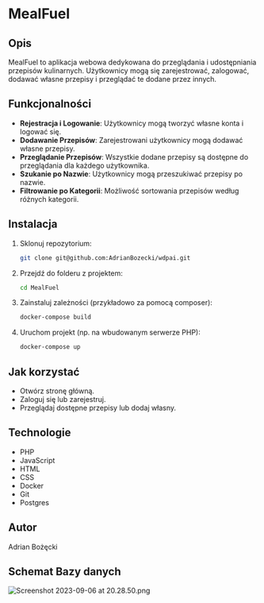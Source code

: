 # MealFuel

## Opis

MealFuel to aplikacja webowa dedykowana do przeglądania i udostępniania przepisów kulinarnych. Użytkownicy mogą się zarejestrować, zalogować, dodawać własne przepisy i przeglądać te dodane przez innych.

## Funkcjonalności

- **Rejestracja i Logowanie**: Użytkownicy mogą tworzyć własne konta i logować się.
- **Dodawanie Przepisów**: Zarejestrowani użytkownicy mogą dodawać własne przepisy.
- **Przeglądanie Przepisów**: Wszystkie dodane przepisy są dostępne do przeglądania dla każdego użytkownika.
- **Szukanie po Nazwie**: Użytkownicy mogą przeszukiwać przepisy po nazwie.
- **Filtrowanie po Kategorii**: Możliwość sortowania przepisów według różnych kategorii.

## Instalacja

1. Sklonuj repozytorium:

    ```bash
    git clone git@github.com:AdrianBozecki/wdpai.git
    ```

2. Przejdź do folderu z projektem:

    ```bash
    cd MealFuel
    ```

3. Zainstaluj zależności (przykładowo za pomocą composer):

    ```bash
    docker-compose build
    ```

4. Uruchom projekt (np. na wbudowanym serwerze PHP):

    ```bash
    docker-compose up
    ```

## Jak korzystać

- Otwórz stronę główną.
- Zaloguj się lub zarejestruj.
- Przeglądaj dostępne przepisy lub dodaj własny.

## Technologie

- PHP
- JavaScript
- HTML
- CSS
- Docker
- Git
- Postgres

## Autor

Adrian Bożęcki

## Schemat Bazy danych

![Screenshot 2023-09-06 at 20.28.50.png](..%2F..%2F..%2F..%2Fvar%2Ffolders%2Frb%2F65c8hh4j3cjbng7fscjpcpy40000gn%2FT%2FTemporaryItems%2FNSIRD_screencaptureui_VIPa4a%2FScreenshot%202023-09-06%20at%2020.28.50.png)